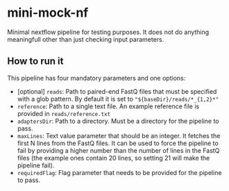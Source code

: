 # mini-mock-nf

Minimal nextflow pipeline for testing purposes. It does not do anything
meaningfull other than just checking input parameters. 

## How to run it

This pipeline has four mandatory parameters and one options:

- [optional] `reads`: Path to paired-end FastQ files that must be specified with
  a glob pattern. By default it is set to `"${baseDir}/reads/*_{1,2}*"`
- `reference`: Path to a single text file. An example reference file is provided in 
  `reads/reference.txt`
- `adaptersDir`: Path to a directory. Must be a directory for the pipeline to pass.
- `maxLines`: Text value parameter that should be an integer. It fetches the first N
  lines from the FastQ files. It can be used to force the pipeline to fail by providing
  a higher number than the number of lines in the FastQ files (the example ones contain
  20 lines, so setting 21 will make the pipeline fail).
- `requiredFlag`: Flag parameter that needs to be provided for the pipeline to pass.

